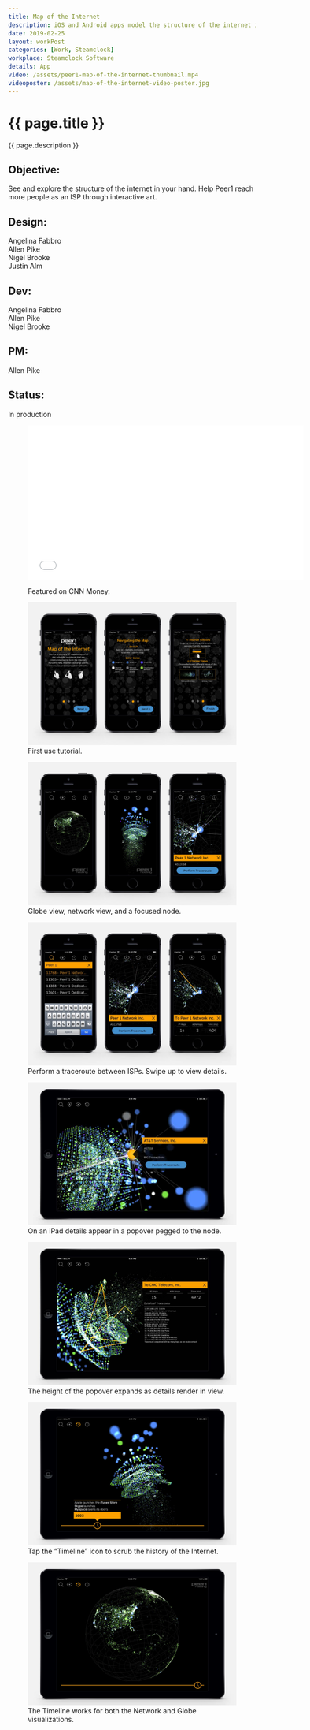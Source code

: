 ```yaml
---
title: Map of the Internet
description: iOS and Android apps model the structure of the internet in 3D.
date: 2019-02-25
layout: workPost
categories: [Work, Steamclock]
workplace: Steamclock Software
details: App
video: /assets/peer1-map-of-the-internet-thumbnail.mp4
videoposter: /assets/map-of-the-internet-video-poster.jpg
---
```


<div class="mw-1024  u-mar-auto  u-mar-b05">
    <h1 class="u-noMargin  u-mar-b01"><strong>{{ page.title }}</strong></h1>
    <p class="as-h3  u-noMargin" style="max-width: 100%;">{{ page.description }}</p>
    <div class="project-metadata  u-mar-auto  u-mar-t05  u-mar-b00">
        <div class="objective">
            <h2 class="as-h5  u-noMargin  u-mar-b01"><strong>Objective</strong>:</h2>
            <p class="u-noMargin  u-mar-b02">See and explore the structure of the internet in your hand. Help Peer1 reach more people as an ISP through interactive art.</p>
        </div>
        <div>
            <h2 class="as-h5  u-noMargin  u-mar-b01"><strong>Design</strong>:</h2>
            <p class="u-noMargin  u-mar-b02">Angelina Fabbro<br>Allen Pike<br>Nigel Brooke<br>Justin Alm</p>
        </div>
        <div>
            <h2 class="as-h5  u-noMargin  u-mar-b01"><strong>Dev</strong>:</h2>
            <p class="u-noMargin  u-mar-b02">Angelina Fabbro<br>Allen Pike<br>Nigel Brooke</p>
        </div>
        <div>
            <h2 class="as-h5  u-noMargin  u-mar-b01"><strong>PM</strong>:</h2>
            <p class="u-noMargin  u-mar-b02">Allen Pike</p>
        </div>
        <div>
            <h2 class="as-h5  u-noMargin  u-mar-b01"><strong>Status</strong>:</h2>
            <p class="u-noMargin  u-mar-b02">In production</p>
        </div>
    </div>
</div>

<figure class="mw-1024  u-mar-lauto  u-mar-rauto  u-mar-b05  bp1-u-textAlign-center  animated fadeIn delay-1s vendor">    <iframe src="//www.youtube.com/embed/1YdBsoh4lp8" width="560" height="315" frameborder="0"> </iframe>
    <figcaption style="margin-top: 10px;">Featured on <span class="fw7">CNN Money</span>.</figcaption>
</figure>

<div class="mw-1024  u-mar-auto">
    <div class="Grid  Grid--withGutters">
        <div class="Grid-cell  u-size1of1">
            <figure>
                <img src="/assets/peer1-iphone-firstuse.jpg"/>
                <figcaption>First use tutorial.</figcaption>
            </figure>
        </div>
        <div class="Grid-cell  u-size1of1">
            <figure>
                <img src="/assets/peer1-iphone-globe-3dgrid-node.jpg"/>
                <figcaption>Globe view, network view, and a focused node.</figcaption>
            </figure>
        </div>
        <div class="Grid-cell  u-size1of1">
            <figure>
                <img src="/assets/peer1-iphone-search-traceroute-results.jpg"/>
                <figcaption>Perform a traceroute between ISPs. Swipe up to view details.</figcaption>
            </figure>
        </div>
        <div class="Grid-cell  u-size1of1">
            <figure>
                <img src="/assets/peer1-ipad-node.jpg"/>
                <figcaption>On an iPad details appear in a popover pegged to the node.</figcaption>
            </figure>
        </div>
        <div class="Grid-cell  u-size1of1">
            <figure>
                <img src="/assets/peer1-ipad-traceroute.jpg"/>
                <figcaption>The height of the popover expands as details render in view.</figcaption>
            </figure>
        </div>
        <div class="Grid-cell  u-size1of1">
            <figure>
                <img src="/assets/peer1-ipad-timeline.jpg"/>
                <figcaption>Tap the “Timeline” icon to scrub the history of the Internet.</figcaption>
            </figure>
        </div>
        <div class="Grid-cell  u-size1of1">
            <figure>
                <img src="/assets/peer1-ipad-timeline-globe.jpg"/>
                <figcaption>The Timeline works for both the Network and Globe visualizations.</figcaption>
            </figure>
        </div>
        <!-- <div class="Grid-cell  u-size1of1">
            <figure>
                <img src="/assets/peer1-appstore.jpg"/>
                <figcaption>I designed App Store assets in collaboration with <a href="https://allenpike.com/" title="The blog of Allen Pike">Allen Pike</a>.</figcaption>
            </figure>
        </div> -->
    </div>
</div>